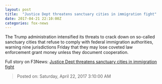 ```yaml
---
layout: post
title:  "Justice Dept threatens sanctuary cities in immigration fight"
date: 2017-04-21 22:10:00Z
categories: fox-news
---
```


The Trump administration intensified its threats to crack down on so-called sanctuary cities that refuse to comply with federal immigration authorities, warning nine jurisdictions Friday that they may lose coveted law enforcement grant money unless they document cooperation.


Full story on F3News: [Justice Dept threatens sanctuary cities in immigration fight](http://www.f3nws.com/n/NypFEB)

> Posted on: Saturday, April 22, 2017 3:10:00 AM
